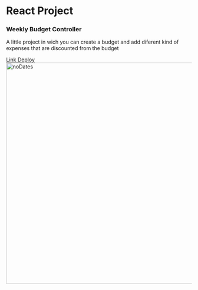 <h1>React Project</h1>
<h3>Weekly Budget Controller</h3>
<p>A little project in wich you can create a budget and add diferent kind of expenses that are discounted from the budget</p>
<a href="https://636117268438bf2e31d427d3--monumental-selkie-a630d8.netlify.app/">
Link Deploy
</a>
 <img src="https://res.cloudinary.com/duvva0ega/image/upload/v1667306734/Captura_de_pantalla_60_ppye87.png" alt="noDates" width="1000" height="600"/>
